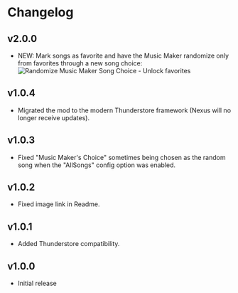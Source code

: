 # Changelog

## v2.0.0

<!--Releasenotes start-->
- NEW: Mark songs as favorite and have the Music Maker randomize only from favorites through a new song choice:
![Randomize Music Maker Song Choice - Unlock favorites](https://github.com/user-attachments/assets/09733994-5346-44eb-988e-af1f039a8faa)
<!--Releasenotes end-->

## v1.0.4

- Migrated the mod to the modern Thunderstore framework (Nexus will no longer receive updates).

## v1.0.3

- Fixed "Music Maker's Choice" sometimes being chosen as the random song when the "AllSongs" config option was enabled.

## v1.0.2

- Fixed image link in Readme.

## v1.0.1

- Added Thunderstore compatibility.

## v1.0.0

- Initial release